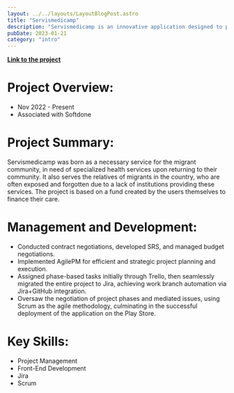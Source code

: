 ```yaml
---
layout: ../../layouts/LayoutBlogPost.astro
title: "Servismedicamp"
description: "Servismedicamp is an innovative application designed to provide specialized health services to the migrant community and their relatives in the country. This project is characterized by its agile and strategic approach to project management and technological development."
pubDate: 2023-01-21
category: "intro"
---
```




[**Link to the project**](https://play.google.com/store/apps/details?id=com.servismedicamp_mobile.servismedicamp)


# **Project Overview:**

- Nov 2022 - Present
- Associated with Softdone

# **Project Summary:**
Servismedicamp was born as a necessary service for the migrant community, in need of specialized health services upon returning to their community. It also serves the relatives of migrants in the country, who are often exposed and forgotten due to a lack of institutions providing these services. The project is based on a fund created by the users themselves to finance their care.

# **Management and Development:**
- Conducted contract negotiations, developed SRS, and managed budget negotiations.
- Implemented AgilePM for efficient and strategic project planning and execution.
- Assigned phase-based tasks initially through Trello, then seamlessly migrated the entire project to Jira, achieving work branch automation via Jira+GitHub integration.
- Oversaw the negotiation of project phases and mediated issues, using Scrum as the agile methodology, culminating in the successful deployment of the application on the Play Store.

# **Key Skills:**
- Project Management
- Front-End Development
- Jira
- Scrum
